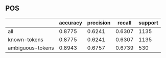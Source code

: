 
## POS

|                  | accuracy | precision | recall | support |
|------------------|----------|-----------|--------|---------|
| all              | 0.8775   | 0.6241    | 0.6307 | 1135    |
| known-tokens     | 0.8775   | 0.6241    | 0.6307 | 1135    |
| ambiguous-tokens | 0.8943   | 0.6757    | 0.6739 | 530     |

